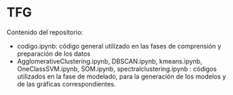 # TFG
Contenido del repositorio:
 - codigo.ipynb: código general utilizado en las fases de comprensión y preparación de los datos
 - AgglomerativeClustering.ipynb, DBSCAN.ipynb, kmeans.ipynb, OneClassSVM.ipynb, SOM.ipynb, spectralclustering.ipynb : códigos utilizados en la fase de modelado, para la generación de los modelos y de las gráficas correspondientes.
